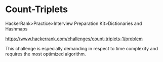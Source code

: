# Count-Triplets

HackerRank>Practice>Interview Preparation Kit>Dictionaries and Hashmaps

https://www.hackerrank.com/challenges/count-triplets-1/problem

This challenge is especially demanding in respect to time complexity and requires the most optimized algorithm.

